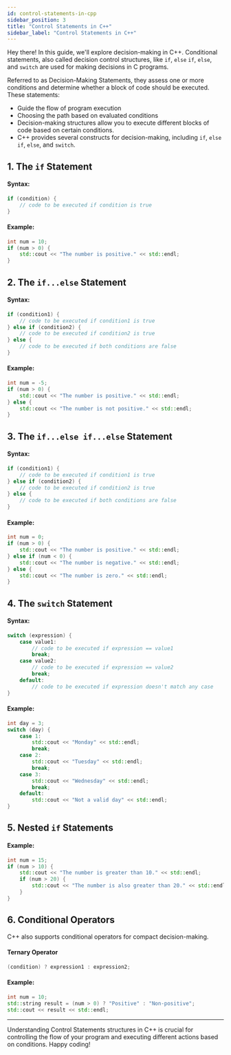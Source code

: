 ```yaml
---
id: control-statements-in-cpp
sidebar_position: 3
title: "Control Statements in C++"
sidebar_label: "Control Statements in C++"
---
```



Hey there! In this guide, we'll explore decision-making in C++. Conditional statements, also called decision control structures, like `if`, `else` `if`, `else`, and `switch` are used for making decisions in C programs.

Referred to as Decision-Making Statements, they assess one or more conditions and determine whether a block of code should be executed. 
These statements: 
* Guide the flow of program execution 
* Choosing the path based on evaluated conditions
* Decision-making structures allow you to execute different blocks of code based on certain conditions.
* C++ provides several constructs for decision-making, including `if`, `else` `if`, `else`, and `switch`.

## 1. The `if` Statement
#### Syntax:
```cpp
if (condition) {
    // code to be executed if condition is true
}
```
#### Example: 
```cpp
int num = 10;
if (num > 0) {
    std::cout << "The number is positive." << std::endl;
}
```

## 2. The `if...else` Statement
#### Syntax:
```cpp
if (condition1) {
    // code to be executed if condition1 is true
} else if (condition2) {
    // code to be executed if condition2 is true
} else {
    // code to be executed if both conditions are false
}

```
#### Example: 
```cpp
int num = -5;
if (num > 0) {
    std::cout << "The number is positive." << std::endl;
} else {
    std::cout << "The number is not positive." << std::endl;
}
```

## 3. The `if...else if...else` Statement
#### Syntax:
```cpp
if (condition1) {
    // code to be executed if condition1 is true
} else if (condition2) {
    // code to be executed if condition2 is true
} else {
    // code to be executed if both conditions are false
}

```
#### Example: 
```cpp
int num = 0;
if (num > 0) {
    std::cout << "The number is positive." << std::endl;
} else if (num < 0) {
    std::cout << "The number is negative." << std::endl;
} else {
    std::cout << "The number is zero." << std::endl;
}

```


## 4. The `switch` Statement
#### Syntax:
```cpp
switch (expression) {
    case value1:
        // code to be executed if expression == value1
        break;
    case value2:
        // code to be executed if expression == value2
        break;
    default:
        // code to be executed if expression doesn't match any case
}
```
#### Example: 
```cpp
int day = 3;
switch (day) {
    case 1:
        std::cout << "Monday" << std::endl;
        break;
    case 2:
        std::cout << "Tuesday" << std::endl;
        break;
    case 3:
        std::cout << "Wednesday" << std::endl;
        break;
    default:
        std::cout << "Not a valid day" << std::endl;
}

```

## 5. Nested `if` Statements
#### Example: 
```cpp
int num = 15;
if (num > 10) {
    std::cout << "The number is greater than 10." << std::endl;
    if (num > 20) {
        std::cout << "The number is also greater than 20." << std::endl;
    }
}
```

## 6. Conditional Operators
C++ also supports conditional operators for compact decision-making.

#### Ternary Operator
```cpp
(condition) ? expression1 : expression2;

```

#### Example:
```cpp
int num = 10;
std::string result = (num > 0) ? "Positive" : "Non-positive";
std::cout << result << std::endl;

```

---

Understanding Control Statements structures in C++ is crucial for controlling the flow of your program and executing different actions based on conditions. Happy coding!